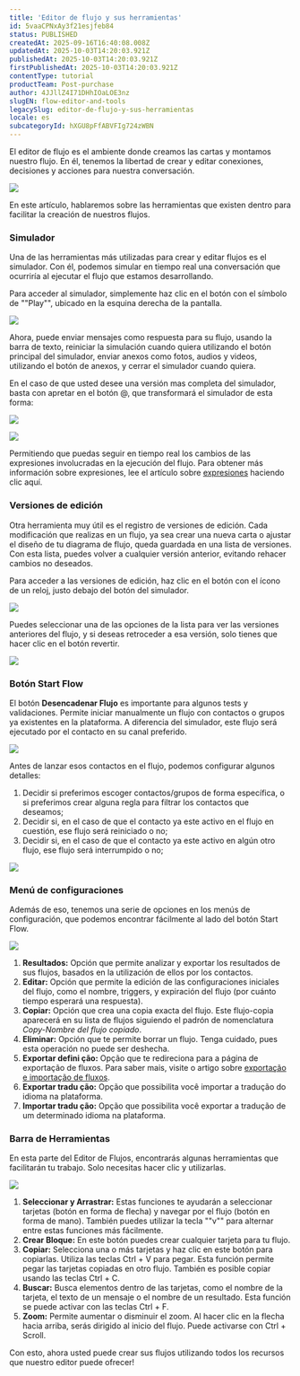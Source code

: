 ```yaml
---
title: 'Editor de flujo y sus herramientas'
id: 5vaaCPNxAy3f21esjfeb84
status: PUBLISHED
createdAt: 2025-09-16T16:40:08.008Z
updatedAt: 2025-10-03T14:20:03.921Z
publishedAt: 2025-10-03T14:20:03.921Z
firstPublishedAt: 2025-10-03T14:20:03.921Z
contentType: tutorial
productTeam: Post-purchase
author: 4JJllZ4I71DHhIOaLOE3nz
slugEN: flow-editor-and-tools
legacySlug: editor-de-flujo-y-sus-herramientas
locale: es
subcategoryId: hXGU8pFfABVFIg724zWBN
---
```


El editor de flujo es el ambiente donde creamos las cartas y montamos nuestro flujo. En él, tenemos la libertad de crear y editar conexiones, decisiones y acciones para nuestra conversación.

![](https://cdn.statically.io/gh/vtexdocs/help-center-content/refs/heads/main/docs/es/tutorials/weni-by-vtex/flujos/editor-de-flujo-y-sus-herramientas_1.png)

En este artículo, hablaremos sobre las herramientas que existen dentro para facilitar la creación de nuestros flujos.

### Simulador

Una de las herramientas más utilizadas para crear y editar flujos es el simulador. Con él, podemos simular en tiempo real una conversación que ocurriría al ejecutar el flujo que estamos desarrollando.

Para acceder al simulador, simplemente haz clic en el botón con el símbolo de ""Play"", ubicado en la esquina derecha de la pantalla.

![](https://cdn.statically.io/gh/vtexdocs/help-center-content/refs/heads/main/docs/es/tutorials/weni-by-vtex/flujos/editor-de-flujo-y-sus-herramientas_2.png)

Ahora, puede enviar mensajes como respuesta para su flujo, usando la barra de texto, reiniciar la simulación cuando quiera utilizando el botón principal del simulador, enviar anexos como fotos, audios y videos, utilizando el botón de anexos, y cerrar el simulador cuando quiera.

En el caso de que usted desee una versión mas completa del simulador, basta con apretar en el botón @, que transformará el simulador de esta forma:

![](https://cdn.statically.io/gh/vtexdocs/help-center-content/refs/heads/main/docs/es/tutorials/weni-by-vtex/flujos/editor-de-flujo-y-sus-herramientas_3.png)

![](https://cdn.statically.io/gh/vtexdocs/help-center-content/refs/heads/main/docs/es/tutorials/weni-by-vtex/flujos/editor-de-flujo-y-sus-herramientas_4.png)

Permitiendo que puedas seguir en tiempo real los cambios de las expresiones involucradas en la ejecución del flujo. Para obtener más información sobre expresiones, lee el artículo sobre [expresiones](/l/es/flujos/glosario-de-expresiones) haciendo clic aquí.

### Versiones de edición

Otra herramienta muy útil es el registro de versiones de edición. Cada modificación que realizas en un flujo, ya sea crear una nueva carta o ajustar el diseño de tu diagrama de flujo, queda guardada en una lista de versiones. Con esta lista, puedes volver a cualquier versión anterior, evitando rehacer cambios no deseados.

Para acceder a las versiones de edición, haz clic en el botón con el ícono de un reloj, justo debajo del botón del simulador.

![](https://cdn.statically.io/gh/vtexdocs/help-center-content/refs/heads/main/docs/es/tutorials/weni-by-vtex/flujos/editor-de-flujo-y-sus-herramientas_5.png)

Puedes seleccionar una de las opciones de la lista para ver las versiones anteriores del flujo, y si deseas retroceder a esa versión, solo tienes que hacer clic en el botón revertir.

![](https://cdn.statically.io/gh/vtexdocs/help-center-content/refs/heads/main/docs/es/tutorials/weni-by-vtex/flujos/editor-de-flujo-y-sus-herramientas_6.png)

### Botón Start Flow

El botón **Desencadenar Flujo** es importante para algunos tests y validaciones. Permite iniciar manualmente un flujo con contactos o grupos ya existentes en la plataforma. A diferencia del simulador, este flujo será ejecutado por el contacto en su canal preferido.

![](https://cdn.statically.io/gh/vtexdocs/help-center-content/refs/heads/main/docs/es/tutorials/weni-by-vtex/flujos/editor-de-flujo-y-sus-herramientas_7.png)

Antes de lanzar esos contactos en el flujo, podemos configurar algunos detalles:
  1. Decidir si preferimos escoger contactos/grupos de forma específica, o si preferimos crear alguna regla para filtrar los contactos que deseamos;
  2. Decidir si, en el caso de que el contacto ya este activo en el flujo en cuestión, ese flujo será reiniciado o no;
  3. Decidir si, en el caso de que el contacto ya este activo en algún otro flujo, ese flujo será interrumpido o no;

![](https://cdn.statically.io/gh/vtexdocs/help-center-content/refs/heads/main/docs/es/tutorials/weni-by-vtex/flujos/editor-de-flujo-y-sus-herramientas_8.png)

### Menú de configuraciones
Además de eso, tenemos una serie de opciones en los menús de configuración, que podemos encontrar fácilmente al lado del botón Start Flow.

![](https://cdn.statically.io/gh/vtexdocs/help-center-content/refs/heads/main/docs/es/tutorials/weni-by-vtex/flujos/editor-de-flujo-y-sus-herramientas_9.png)

  1. **Resultados:** Opción que permite analizar y exportar los resultados de sus flujos, basados en la utilización de ellos por los contactos.
  2. **Editar:** Opción que permite la edición de las configuraciones iniciales del flujo, como el nombre, triggers, y expiración del flujo (por cuánto tiempo esperará una respuesta).
  3. **Copiar:** Opción que crea una copia exacta del flujo. Este flujo-copia aparecerá en su lista de flujos siguiendo el padrón de nomenclatura _Copy-Nombre del flujo copiado_.
  4. **Eliminar:** Opción que te permite borrar un flujo. Tenga cuidado, pues esta operación no puede ser deshecha.
  5. **Exportar defini ção:** Opção que te redireciona para a página de exportação de fluxos. Para saber mais, visite o artigo sobre [exportação e importação de fluxos](/l/es/flujos/importar-y-exportar-flujos).
  6. **Exportar tradu ção:** Opção que possibilita você importar a tradução do idioma na plataforma.
  7. **Importar tradu ção:** Opção que possibilita você exportar a tradução de um determinado idioma na plataforma.

### Barra de Herramientas
En esta parte del Editor de Flujos, encontrarás algunas herramientas que facilitarán tu trabajo. Solo necesitas hacer clic y utilizarlas.

![](https://cdn.statically.io/gh/vtexdocs/help-center-content/refs/heads/main/docs/es/tutorials/weni-by-vtex/flujos/editor-de-flujo-y-sus-herramientas_10.png)

  1. **Seleccionar y Arrastrar:** Estas funciones te ayudarán a seleccionar tarjetas (botón en forma de flecha) y navegar por el flujo (botón en forma de mano). También puedes utilizar la tecla ""v"" para alternar entre estas funciones más fácilmente.
  2. **Crear Bloque:** En este botón puedes crear cualquier tarjeta para tu flujo.
  3. **Copiar:** Selecciona una o más tarjetas y haz clic en este botón para copiarlas. Utiliza las teclas Ctrl + V para pegar. Esta función permite pegar las tarjetas copiadas en otro flujo. También es posible copiar usando las teclas Ctrl + C.
  4. **Buscar:** Busca elementos dentro de las tarjetas, como el nombre de la tarjeta, el texto de un mensaje o el nombre de un resultado. Esta función se puede activar con las teclas Ctrl + F.
  5. **Zoom:** Permite aumentar o disminuir el zoom. Al hacer clic en la flecha hacia arriba, serás dirigido al inicio del flujo. Puede activarse con Ctrl + Scroll.

Con esto, ahora usted puede crear sus flujos utilizando todos los recursos que nuestro editor puede ofrecer!
